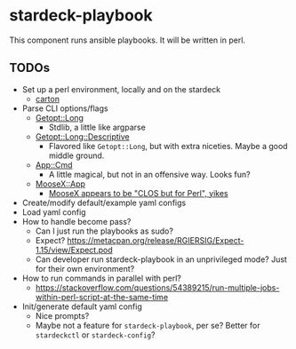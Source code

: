 # stardeck-playbook

This component runs ansible playbooks. It will be written in perl.

## TODOs

- Set up a perl environment, locally and on the stardeck
  - [carton](https://metacpan.org/pod/Carton)
- Parse CLI options/flags
  - [Getopt::Long](https://perldoc.perl.org/Getopt::Long)
    - Stdlib, a little like argparse
  - [Getopt::Long::Descriptive](https://metacpan.org/pod/Getopt::Long::Descriptive)
    - Flavored like `Getopt::Long`, but with extra niceties. Maybe a good middle ground.
  - [App::Cmd](https://metacpan.org/pod/App::Cmd)
    - A little magical, but not in an offensive way. Looks fun?
  - [MooseX::App](https://metacpan.org/pod/MooseX::App)
    - [MooseX appears to be "CLOS but for Perl", yikes](https://www.perl.org/about/whitepapers/perl-object-oriented.html)
- Create/modify default/example yaml configs
- Load yaml config
- How to handle become pass?
  - Can I just run the playbooks as sudo?
  - Expect? <https://metacpan.org/release/RGIERSIG/Expect-1.15/view/Expect.pod>
  - Can developer run stardeck-playbook in an unprivileged mode? Just for their own environment?
- How to run commands in parallel with perl?
  - <https://stackoverflow.com/questions/54389215/run-multiple-jobs-within-perl-script-at-the-same-time>
- Init/generate default yaml config
  - Nice prompts?
  - Maybe not a feature for `stardeck-playbook`, per se? Better for `stardeckctl` or `stardeck-config`?
